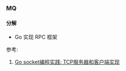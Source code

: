 ### MQ

#### 分解

- Go 实现 RPC 框架

参考:
1. [Go socket编程实践: TCP服务器和客户端实现](https://colobu.com/2014/12/02/go-socket-programming-TCP/)